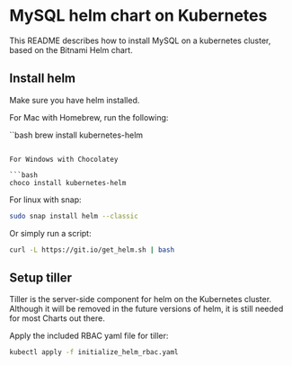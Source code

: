 # MySQL helm chart on Kubernetes
This README describes how to install MySQL on a kubernetes cluster, based on the Bitnami Helm chart. 

## Install helm
Make sure you have helm installed.

For Mac with Homebrew, run the following:

``bash
brew install kubernetes-helm
```

For Windows with Chocolatey

```bash
choco install kubernetes-helm
```

For linux with snap:

```bash
sudo snap install helm --classic
```

Or simply run a script:

```bash
curl -L https://git.io/get_helm.sh | bash
```

## Setup tiller
Tiller is the server-side component for helm on the Kubernetes cluster. Although it will be removed in the future versions of helm, it is still needed for most Charts out there.

Apply the included RBAC yaml file for tiller:

```bash
kubectl apply -f initialize_helm_rbac.yaml
```

